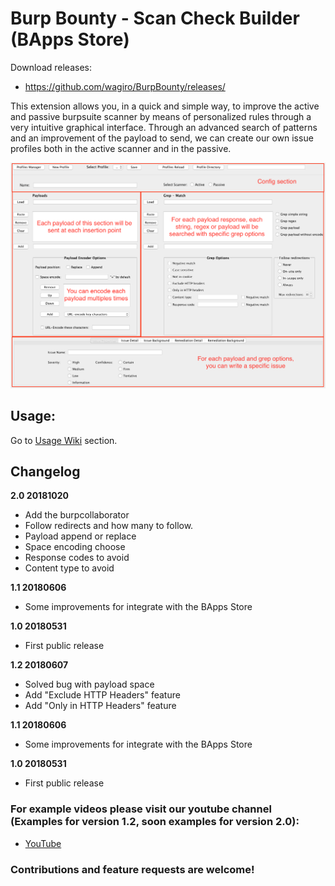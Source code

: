 # Burp Bounty - Scan Check Builder (BApps Store)

Download releases:

* https://github.com/wagiro/BurpBounty/releases/


This extension allows you, in a quick and simple way, to improve the active and passive burpsuite scanner by means of personalized rules through a very intuitive graphical interface. Through an advanced search of patterns and an improvement of the payload to send, we can create our own issue profiles both in the active scanner and in the passive.

![GitHub Logo](images/BurpBounty_v2.0.png)


## Usage:

Go to [Usage Wiki](https://github.com/wagiro/BurpBounty/wiki/usage) section.


##  Changelog
**2.0 20181020**
* Add the burpcollaborator
* Follow redirects and how many to follow.
* Payload append or replace
* Space encoding choose
* Response codes to avoid
* Content type to avoid
 
**1.1 20180606**
 - Some improvements for integrate with the BApps Store
 
**1.0 20180531**
 - First public release


**1.2 20180607**
 - Solved bug with payload space
 - Add "Exclude HTTP Headers" feature
 - Add "Only in HTTP Headers" feature
 
**1.1 20180606**
 - Some improvements for integrate with the BApps Store
 
**1.0 20180531**
 - First public release


### For example videos please visit our youtube channel (Examples for version 1.2, soon examples for version 2.0):

* [YouTube](https://www.youtube.com/channel/UCSq4R2o9_nGIMHWZ4H98GkQ/videos)



### Contributions and feature requests are welcome!

